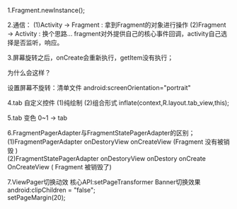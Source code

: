 1.Fragment.newInstance();

2.通信：
(1)Activity -> Fragment : 拿到Fragment的对象进行操作
(2)Fragment -> Activity : 换个思路...
fragment对外提供自己的核心事件回调，activity自己选择是否监听，响应。

3.屏幕旋转之后，onCreate会重新执行，getItem没有执行；

为什么会这样？

设置屏幕不旋转：清单文件  android:screenOrientation="portrait"

4.tab 自定义控件
 (1)纯绘制
 (2)组合形式
   inflate(context,R.layout.tab_view,this);
   
5.tab 变色
  0~1  -> tab

6.FragmentPagerAdapter与FragmentStatePagerAdapter的区别；
(1)FragmentPagerAdapter onDestoryView   onCreateView   (Fragment 没有被销毁 )                  
(2)FragmentStatePagerAdapter onDestoryView onDestory onCreate OnCreateView ( Fragment 被销毁了)

7.ViewPager切换动效
   核心API:setPageTransformer
  Banner切换效果
   android:clipChildren = "false";  
   setPageMargin(20);


